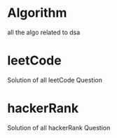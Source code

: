 # Algorithm 
all the algo related to dsa
# leetCode
Solution of all leetCode Question
# hackerRank
Solution of all hackerRank Question



















